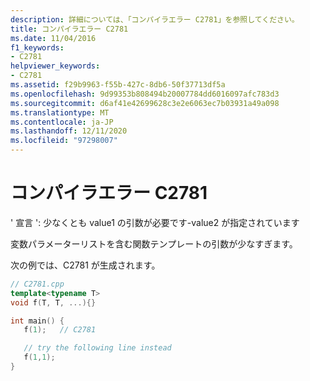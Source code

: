 ```yaml
---
description: 詳細については、「コンパイラエラー C2781」を参照してください。
title: コンパイラエラー C2781
ms.date: 11/04/2016
f1_keywords:
- C2781
helpviewer_keywords:
- C2781
ms.assetid: f29b9963-f55b-427c-8db6-50f37713df5a
ms.openlocfilehash: 9d99353b808494b20007784dd6016097afc783d3
ms.sourcegitcommit: d6af41e42699628c3e2e6063ec7b03931a49a098
ms.translationtype: MT
ms.contentlocale: ja-JP
ms.lasthandoff: 12/11/2020
ms.locfileid: "97298007"
---
```

# <a name="compiler-error-c2781"></a>コンパイラエラー C2781

' 宣言 ': 少なくとも value1 の引数が必要です-value2 が指定されています

変数パラメーターリストを含む関数テンプレートの引数が少なすぎます。

次の例では、C2781 が生成されます。

```cpp
// C2781.cpp
template<typename T>
void f(T, T, ...){}

int main() {
   f(1);   // C2781

   // try the following line instead
   f(1,1);
}
```
